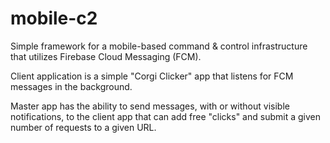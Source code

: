 # mobile-c2
Simple framework for a mobile-based command & control infrastructure that utilizes Firebase Cloud Messaging (FCM).

Client application is a simple "Corgi Clicker" app that listens for FCM messages in the background.

Master app has the ability to send messages, with or without visible notifications, to the client app that can add free "clicks" and submit a given number of requests to a given URL.
